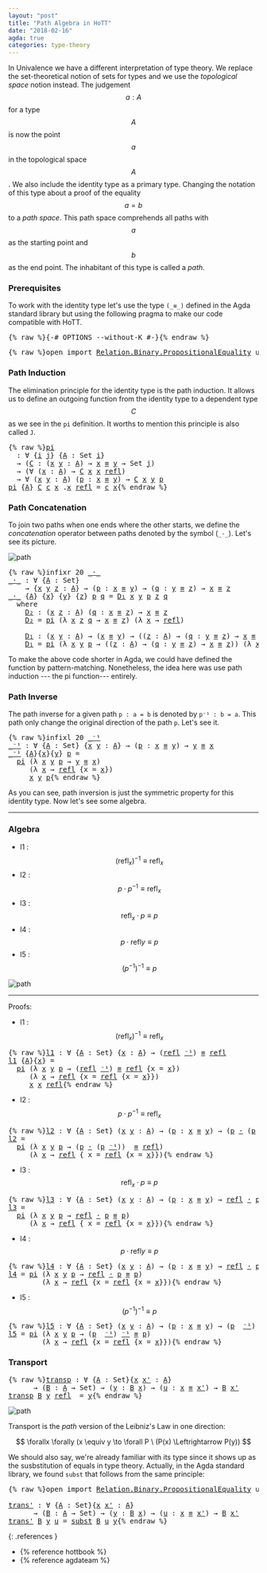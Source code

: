 ```yaml
---
layout: "post"
title: "Path Algebra in HoTT"
date: "2018-02-16"
agda: true
categories: type-theory
---
```


In Univalence we have a different interpretation of type theory. We replace the
set-theoretical notion of sets for types and we use the *topological space*
notion instead. The judgement $$a : A$$ for a type $$A$$ is now the point $$a$$ in the
topological space $$A$$. We also include the identity type as a primary type.
Changing the notation of this type about a proof of the equality $$a = b$$ to a
*path space*. This path space comprehends all paths with $$a$$ as the starting
point and $$b$$ as the end point. The inhabitant of this type is called a *path*.

### Prerequisites

To work with the identity type let's use the type `(_≡_)` defined in
the Agda standard library but using the following pragma to make our code
compatible with HoTT.

<pre class="Agda">{% raw %}<a id="870" class="Symbol">{-#</a> <a id="874" class="Keyword">OPTIONS</a> <a id="882" class="Option">--without-K</a> <a id="894" class="Symbol">#-}</a>{% endraw %}</pre>

<pre class="Agda">{% raw %}<a id="923" class="Keyword">open</a> <a id="928" class="Keyword">import</a> <a id="935" href="https://agda.github.io/agda-stdlib/Relation.Binary.PropositionalEquality.html" class="Module">Relation.Binary.PropositionalEquality</a> <a id="973" class="Keyword">using</a> <a id="979" class="Symbol">(</a><a id="980" href="https://agda.github.io/agda-stdlib/Agda.Builtin.Equality.html#83" class="Datatype Operator">_≡_</a><a id="983" class="Symbol">;</a> <a id="985" href="https://agda.github.io/agda-stdlib/Agda.Builtin.Equality.html#140" class="InductiveConstructor">refl</a><a id="989" class="Symbol">)</a>{% endraw %}</pre>

### Path Induction

The elimination principle for the identity type is the path induction.
It allows us to define an outgoing function from the identity type to
a dependent type $$C$$ as we see in the `pi` definition. It worths to
mention this principle is also called `J`.

<pre class="Agda">{% raw %}<a id="pi"></a><a id="1291" href="{% endraw %}{% link _posts/2018-02-16-path-algebra-hott.md %}{% raw %}#1291" class="Function">pi</a>
  <a id="1296" class="Symbol">:</a> <a id="1298" class="Symbol">∀</a> <a id="1300" class="Symbol">{</a><a id="1301" href="{% endraw %}{% link _posts/2018-02-16-path-algebra-hott.md %}{% raw %}#1301" class="Bound">i</a> <a id="1303" href="{% endraw %}{% link _posts/2018-02-16-path-algebra-hott.md %}{% raw %}#1303" class="Bound">j</a><a id="1304" class="Symbol">}</a> <a id="1306" class="Symbol">{</a><a id="1307" href="{% endraw %}{% link _posts/2018-02-16-path-algebra-hott.md %}{% raw %}#1307" class="Bound">A</a> <a id="1309" class="Symbol">:</a> <a id="1311" class="PrimitiveType">Set</a> <a id="1315" href="{% endraw %}{% link _posts/2018-02-16-path-algebra-hott.md %}{% raw %}#1301" class="Bound">i</a><a id="1316" class="Symbol">}</a>
  <a id="1320" class="Symbol">→</a> <a id="1322" class="Symbol">(</a><a id="1323" href="{% endraw %}{% link _posts/2018-02-16-path-algebra-hott.md %}{% raw %}#1323" class="Bound">C</a> <a id="1325" class="Symbol">:</a> <a id="1327" class="Symbol">(</a><a id="1328" href="{% endraw %}{% link _posts/2018-02-16-path-algebra-hott.md %}{% raw %}#1328" class="Bound">x</a> <a id="1330" href="{% endraw %}{% link _posts/2018-02-16-path-algebra-hott.md %}{% raw %}#1330" class="Bound">y</a> <a id="1332" class="Symbol">:</a> <a id="1334" href="{% endraw %}{% link _posts/2018-02-16-path-algebra-hott.md %}{% raw %}#1307" class="Bound">A</a><a id="1335" class="Symbol">)</a> <a id="1337" class="Symbol">→</a> <a id="1339" href="{% endraw %}{% link _posts/2018-02-16-path-algebra-hott.md %}{% raw %}#1328" class="Bound">x</a> <a id="1341" href="https://agda.github.io/agda-stdlib/Agda.Builtin.Equality.html#83" class="Datatype Operator">≡</a> <a id="1343" href="{% endraw %}{% link _posts/2018-02-16-path-algebra-hott.md %}{% raw %}#1330" class="Bound">y</a> <a id="1345" class="Symbol">→</a> <a id="1347" class="PrimitiveType">Set</a> <a id="1351" href="{% endraw %}{% link _posts/2018-02-16-path-algebra-hott.md %}{% raw %}#1303" class="Bound">j</a><a id="1352" class="Symbol">)</a>
  <a id="1356" class="Symbol">→</a> <a id="1358" class="Symbol">(∀</a> <a id="1361" class="Symbol">(</a><a id="1362" href="{% endraw %}{% link _posts/2018-02-16-path-algebra-hott.md %}{% raw %}#1362" class="Bound">x</a> <a id="1364" class="Symbol">:</a> <a id="1366" href="{% endraw %}{% link _posts/2018-02-16-path-algebra-hott.md %}{% raw %}#1307" class="Bound">A</a><a id="1367" class="Symbol">)</a> <a id="1369" class="Symbol">→</a> <a id="1371" href="{% endraw %}{% link _posts/2018-02-16-path-algebra-hott.md %}{% raw %}#1323" class="Bound">C</a> <a id="1373" href="{% endraw %}{% link _posts/2018-02-16-path-algebra-hott.md %}{% raw %}#1362" class="Bound">x</a> <a id="1375" href="{% endraw %}{% link _posts/2018-02-16-path-algebra-hott.md %}{% raw %}#1362" class="Bound">x</a> <a id="1377" href="https://agda.github.io/agda-stdlib/Agda.Builtin.Equality.html#140" class="InductiveConstructor">refl</a><a id="1381" class="Symbol">)</a>
  <a id="1385" class="Symbol">→</a> <a id="1387" class="Symbol">∀</a> <a id="1389" class="Symbol">(</a><a id="1390" href="{% endraw %}{% link _posts/2018-02-16-path-algebra-hott.md %}{% raw %}#1390" class="Bound">x</a> <a id="1392" href="{% endraw %}{% link _posts/2018-02-16-path-algebra-hott.md %}{% raw %}#1392" class="Bound">y</a> <a id="1394" class="Symbol">:</a> <a id="1396" href="{% endraw %}{% link _posts/2018-02-16-path-algebra-hott.md %}{% raw %}#1307" class="Bound">A</a><a id="1397" class="Symbol">)</a> <a id="1399" class="Symbol">(</a><a id="1400" href="{% endraw %}{% link _posts/2018-02-16-path-algebra-hott.md %}{% raw %}#1400" class="Bound">p</a> <a id="1402" class="Symbol">:</a> <a id="1404" href="{% endraw %}{% link _posts/2018-02-16-path-algebra-hott.md %}{% raw %}#1390" class="Bound">x</a> <a id="1406" href="https://agda.github.io/agda-stdlib/Agda.Builtin.Equality.html#83" class="Datatype Operator">≡</a> <a id="1408" href="{% endraw %}{% link _posts/2018-02-16-path-algebra-hott.md %}{% raw %}#1392" class="Bound">y</a><a id="1409" class="Symbol">)</a> <a id="1411" class="Symbol">→</a> <a id="1413" href="{% endraw %}{% link _posts/2018-02-16-path-algebra-hott.md %}{% raw %}#1323" class="Bound">C</a> <a id="1415" href="{% endraw %}{% link _posts/2018-02-16-path-algebra-hott.md %}{% raw %}#1390" class="Bound">x</a> <a id="1417" href="{% endraw %}{% link _posts/2018-02-16-path-algebra-hott.md %}{% raw %}#1392" class="Bound">y</a> <a id="1419" href="{% endraw %}{% link _posts/2018-02-16-path-algebra-hott.md %}{% raw %}#1400" class="Bound">p</a>
<a id="1421" href="{% endraw %}{% link _posts/2018-02-16-path-algebra-hott.md %}{% raw %}#1291" class="Function">pi</a> <a id="1424" class="Symbol">{</a><a id="1425" href="{% endraw %}{% link _posts/2018-02-16-path-algebra-hott.md %}{% raw %}#1425" class="Bound">A</a><a id="1426" class="Symbol">}</a> <a id="1428" href="{% endraw %}{% link _posts/2018-02-16-path-algebra-hott.md %}{% raw %}#1428" class="Bound">C</a> <a id="1430" href="{% endraw %}{% link _posts/2018-02-16-path-algebra-hott.md %}{% raw %}#1430" class="Bound">c</a> <a id="1432" href="{% endraw %}{% link _posts/2018-02-16-path-algebra-hott.md %}{% raw %}#1432" class="Bound">x</a> <a id="1434" class="DottedPattern Symbol">.</a><a id="1435" href="{% endraw %}{% link _posts/2018-02-16-path-algebra-hott.md %}{% raw %}#1432" class="DottedPattern Bound">x</a> <a id="1437" href="https://agda.github.io/agda-stdlib/Agda.Builtin.Equality.html#140" class="InductiveConstructor">refl</a> <a id="1442" class="Symbol">=</a> <a id="1444" href="{% endraw %}{% link _posts/2018-02-16-path-algebra-hott.md %}{% raw %}#1430" class="Bound">c</a> <a id="1446" href="{% endraw %}{% link _posts/2018-02-16-path-algebra-hott.md %}{% raw %}#1432" class="Bound">x</a>{% endraw %}</pre>

### Path Concatenation

To join two paths when one ends where the other starts, we
define the _concatenation_ operator between paths denoted by the symbol (`_·_`).
Let's see its picture.

![path](/assets/ipe-images/path-concatenation.png)

<pre class="Agda">{% raw %}<a id="1713" class="Keyword">infixr</a> <a id="1720" class="Number">20</a> <a id="1723" href="{% endraw %}{% link _posts/2018-02-16-path-algebra-hott.md %}{% raw %}#1727" class="Function Operator">_·_</a>
<a id="_·_"></a><a id="1727" href="{% endraw %}{% link _posts/2018-02-16-path-algebra-hott.md %}{% raw %}#1727" class="Function Operator">_·_</a> <a id="1731" class="Symbol">:</a> <a id="1733" class="Symbol">∀</a> <a id="1735" class="Symbol">{</a><a id="1736" href="{% endraw %}{% link _posts/2018-02-16-path-algebra-hott.md %}{% raw %}#1736" class="Bound">A</a> <a id="1738" class="Symbol">:</a> <a id="1740" class="PrimitiveType">Set</a><a id="1743" class="Symbol">}</a>
    <a id="1749" class="Symbol">→</a> <a id="1751" class="Symbol">{</a><a id="1752" href="{% endraw %}{% link _posts/2018-02-16-path-algebra-hott.md %}{% raw %}#1752" class="Bound">x</a> <a id="1754" href="{% endraw %}{% link _posts/2018-02-16-path-algebra-hott.md %}{% raw %}#1754" class="Bound">y</a> <a id="1756" href="{% endraw %}{% link _posts/2018-02-16-path-algebra-hott.md %}{% raw %}#1756" class="Bound">z</a> <a id="1758" class="Symbol">:</a> <a id="1760" href="{% endraw %}{% link _posts/2018-02-16-path-algebra-hott.md %}{% raw %}#1736" class="Bound">A</a><a id="1761" class="Symbol">}</a> <a id="1763" class="Symbol">→</a> <a id="1765" class="Symbol">(</a><a id="1766" href="{% endraw %}{% link _posts/2018-02-16-path-algebra-hott.md %}{% raw %}#1766" class="Bound">p</a> <a id="1768" class="Symbol">:</a> <a id="1770" href="{% endraw %}{% link _posts/2018-02-16-path-algebra-hott.md %}{% raw %}#1752" class="Bound">x</a> <a id="1772" href="https://agda.github.io/agda-stdlib/Agda.Builtin.Equality.html#83" class="Datatype Operator">≡</a> <a id="1774" href="{% endraw %}{% link _posts/2018-02-16-path-algebra-hott.md %}{% raw %}#1754" class="Bound">y</a><a id="1775" class="Symbol">)</a> <a id="1777" class="Symbol">→</a> <a id="1779" class="Symbol">(</a><a id="1780" href="{% endraw %}{% link _posts/2018-02-16-path-algebra-hott.md %}{% raw %}#1780" class="Bound">q</a> <a id="1782" class="Symbol">:</a> <a id="1784" href="{% endraw %}{% link _posts/2018-02-16-path-algebra-hott.md %}{% raw %}#1754" class="Bound">y</a> <a id="1786" href="https://agda.github.io/agda-stdlib/Agda.Builtin.Equality.html#83" class="Datatype Operator">≡</a> <a id="1788" href="{% endraw %}{% link _posts/2018-02-16-path-algebra-hott.md %}{% raw %}#1756" class="Bound">z</a><a id="1789" class="Symbol">)</a> <a id="1791" class="Symbol">→</a> <a id="1793" href="{% endraw %}{% link _posts/2018-02-16-path-algebra-hott.md %}{% raw %}#1752" class="Bound">x</a> <a id="1795" href="https://agda.github.io/agda-stdlib/Agda.Builtin.Equality.html#83" class="Datatype Operator">≡</a> <a id="1797" href="{% endraw %}{% link _posts/2018-02-16-path-algebra-hott.md %}{% raw %}#1756" class="Bound">z</a>
<a id="1799" href="{% endraw %}{% link _posts/2018-02-16-path-algebra-hott.md %}{% raw %}#1727" class="Function Operator">_·_</a> <a id="1803" class="Symbol">{</a><a id="1804" href="{% endraw %}{% link _posts/2018-02-16-path-algebra-hott.md %}{% raw %}#1804" class="Bound">A</a><a id="1805" class="Symbol">}</a> <a id="1807" class="Symbol">{</a><a id="1808" href="{% endraw %}{% link _posts/2018-02-16-path-algebra-hott.md %}{% raw %}#1808" class="Bound">x</a><a id="1809" class="Symbol">}</a> <a id="1811" class="Symbol">{</a><a id="1812" href="{% endraw %}{% link _posts/2018-02-16-path-algebra-hott.md %}{% raw %}#1812" class="Bound">y</a><a id="1813" class="Symbol">}</a> <a id="1815" class="Symbol">{</a><a id="1816" href="{% endraw %}{% link _posts/2018-02-16-path-algebra-hott.md %}{% raw %}#1816" class="Bound">z</a><a id="1817" class="Symbol">}</a> <a id="1819" href="{% endraw %}{% link _posts/2018-02-16-path-algebra-hott.md %}{% raw %}#1819" class="Bound">p</a> <a id="1821" href="{% endraw %}{% link _posts/2018-02-16-path-algebra-hott.md %}{% raw %}#1821" class="Bound">q</a> <a id="1823" class="Symbol">=</a> <a id="1825" href="{% endraw %}{% link _posts/2018-02-16-path-algebra-hott.md %}{% raw %}#1933" class="Function">D₁</a> <a id="1828" href="{% endraw %}{% link _posts/2018-02-16-path-algebra-hott.md %}{% raw %}#1808" class="Bound">x</a> <a id="1830" href="{% endraw %}{% link _posts/2018-02-16-path-algebra-hott.md %}{% raw %}#1812" class="Bound">y</a> <a id="1832" href="{% endraw %}{% link _posts/2018-02-16-path-algebra-hott.md %}{% raw %}#1819" class="Bound">p</a> <a id="1834" href="{% endraw %}{% link _posts/2018-02-16-path-algebra-hott.md %}{% raw %}#1816" class="Bound">z</a> <a id="1836" href="{% endraw %}{% link _posts/2018-02-16-path-algebra-hott.md %}{% raw %}#1821" class="Bound">q</a>
  <a id="1840" class="Keyword">where</a>
    <a id="1850" href="{% endraw %}{% link _posts/2018-02-16-path-algebra-hott.md %}{% raw %}#1850" class="Function">D₂</a> <a id="1853" class="Symbol">:</a> <a id="1855" class="Symbol">(</a><a id="1856" href="{% endraw %}{% link _posts/2018-02-16-path-algebra-hott.md %}{% raw %}#1856" class="Bound">x</a> <a id="1858" href="{% endraw %}{% link _posts/2018-02-16-path-algebra-hott.md %}{% raw %}#1858" class="Bound">z</a> <a id="1860" class="Symbol">:</a> <a id="1862" href="{% endraw %}{% link _posts/2018-02-16-path-algebra-hott.md %}{% raw %}#1804" class="Bound">A</a><a id="1863" class="Symbol">)</a> <a id="1865" class="Symbol">(</a><a id="1866" href="{% endraw %}{% link _posts/2018-02-16-path-algebra-hott.md %}{% raw %}#1866" class="Bound">q</a> <a id="1868" class="Symbol">:</a> <a id="1870" href="{% endraw %}{% link _posts/2018-02-16-path-algebra-hott.md %}{% raw %}#1856" class="Bound">x</a> <a id="1872" href="https://agda.github.io/agda-stdlib/Agda.Builtin.Equality.html#83" class="Datatype Operator">≡</a> <a id="1874" href="{% endraw %}{% link _posts/2018-02-16-path-algebra-hott.md %}{% raw %}#1858" class="Bound">z</a><a id="1875" class="Symbol">)</a> <a id="1877" class="Symbol">→</a> <a id="1879" href="{% endraw %}{% link _posts/2018-02-16-path-algebra-hott.md %}{% raw %}#1856" class="Bound">x</a> <a id="1881" href="https://agda.github.io/agda-stdlib/Agda.Builtin.Equality.html#83" class="Datatype Operator">≡</a> <a id="1883" href="{% endraw %}{% link _posts/2018-02-16-path-algebra-hott.md %}{% raw %}#1858" class="Bound">z</a>
    <a id="1889" href="{% endraw %}{% link _posts/2018-02-16-path-algebra-hott.md %}{% raw %}#1850" class="Function">D₂</a> <a id="1892" class="Symbol">=</a> <a id="1894" href="{% endraw %}{% link _posts/2018-02-16-path-algebra-hott.md %}{% raw %}#1291" class="Function">pi</a> <a id="1897" class="Symbol">(λ</a> <a id="1900" href="{% endraw %}{% link _posts/2018-02-16-path-algebra-hott.md %}{% raw %}#1900" class="Bound">x</a> <a id="1902" href="{% endraw %}{% link _posts/2018-02-16-path-algebra-hott.md %}{% raw %}#1902" class="Bound">z</a> <a id="1904" href="{% endraw %}{% link _posts/2018-02-16-path-algebra-hott.md %}{% raw %}#1904" class="Bound">q</a> <a id="1906" class="Symbol">→</a> <a id="1908" href="{% endraw %}{% link _posts/2018-02-16-path-algebra-hott.md %}{% raw %}#1900" class="Bound">x</a> <a id="1910" href="https://agda.github.io/agda-stdlib/Agda.Builtin.Equality.html#83" class="Datatype Operator">≡</a> <a id="1912" href="{% endraw %}{% link _posts/2018-02-16-path-algebra-hott.md %}{% raw %}#1902" class="Bound">z</a><a id="1913" class="Symbol">)</a> <a id="1915" class="Symbol">(λ</a> <a id="1918" href="{% endraw %}{% link _posts/2018-02-16-path-algebra-hott.md %}{% raw %}#1918" class="Bound">x</a> <a id="1920" class="Symbol">→</a> <a id="1922" href="https://agda.github.io/agda-stdlib/Agda.Builtin.Equality.html#140" class="InductiveConstructor">refl</a><a id="1926" class="Symbol">)</a>

    <a id="1933" href="{% endraw %}{% link _posts/2018-02-16-path-algebra-hott.md %}{% raw %}#1933" class="Function">D₁</a> <a id="1936" class="Symbol">:</a> <a id="1938" class="Symbol">(</a><a id="1939" href="{% endraw %}{% link _posts/2018-02-16-path-algebra-hott.md %}{% raw %}#1939" class="Bound">x</a> <a id="1941" href="{% endraw %}{% link _posts/2018-02-16-path-algebra-hott.md %}{% raw %}#1941" class="Bound">y</a> <a id="1943" class="Symbol">:</a> <a id="1945" href="{% endraw %}{% link _posts/2018-02-16-path-algebra-hott.md %}{% raw %}#1804" class="Bound">A</a><a id="1946" class="Symbol">)</a> <a id="1948" class="Symbol">→</a> <a id="1950" class="Symbol">(</a><a id="1951" href="{% endraw %}{% link _posts/2018-02-16-path-algebra-hott.md %}{% raw %}#1939" class="Bound">x</a> <a id="1953" href="https://agda.github.io/agda-stdlib/Agda.Builtin.Equality.html#83" class="Datatype Operator">≡</a> <a id="1955" href="{% endraw %}{% link _posts/2018-02-16-path-algebra-hott.md %}{% raw %}#1941" class="Bound">y</a><a id="1956" class="Symbol">)</a> <a id="1958" class="Symbol">→</a> <a id="1960" class="Symbol">((</a><a id="1962" href="{% endraw %}{% link _posts/2018-02-16-path-algebra-hott.md %}{% raw %}#1962" class="Bound">z</a> <a id="1964" class="Symbol">:</a> <a id="1966" href="{% endraw %}{% link _posts/2018-02-16-path-algebra-hott.md %}{% raw %}#1804" class="Bound">A</a><a id="1967" class="Symbol">)</a> <a id="1969" class="Symbol">→</a> <a id="1971" class="Symbol">(</a><a id="1972" href="{% endraw %}{% link _posts/2018-02-16-path-algebra-hott.md %}{% raw %}#1972" class="Bound">q</a> <a id="1974" class="Symbol">:</a> <a id="1976" href="{% endraw %}{% link _posts/2018-02-16-path-algebra-hott.md %}{% raw %}#1941" class="Bound">y</a> <a id="1978" href="https://agda.github.io/agda-stdlib/Agda.Builtin.Equality.html#83" class="Datatype Operator">≡</a> <a id="1980" href="{% endraw %}{% link _posts/2018-02-16-path-algebra-hott.md %}{% raw %}#1962" class="Bound">z</a><a id="1981" class="Symbol">)</a> <a id="1983" class="Symbol">→</a> <a id="1985" href="{% endraw %}{% link _posts/2018-02-16-path-algebra-hott.md %}{% raw %}#1939" class="Bound">x</a> <a id="1987" href="https://agda.github.io/agda-stdlib/Agda.Builtin.Equality.html#83" class="Datatype Operator">≡</a> <a id="1989" href="{% endraw %}{% link _posts/2018-02-16-path-algebra-hott.md %}{% raw %}#1962" class="Bound">z</a><a id="1990" class="Symbol">)</a>
    <a id="1996" href="{% endraw %}{% link _posts/2018-02-16-path-algebra-hott.md %}{% raw %}#1933" class="Function">D₁</a> <a id="1999" class="Symbol">=</a> <a id="2001" href="{% endraw %}{% link _posts/2018-02-16-path-algebra-hott.md %}{% raw %}#1291" class="Function">pi</a> <a id="2004" class="Symbol">(λ</a> <a id="2007" href="{% endraw %}{% link _posts/2018-02-16-path-algebra-hott.md %}{% raw %}#2007" class="Bound">x</a> <a id="2009" href="{% endraw %}{% link _posts/2018-02-16-path-algebra-hott.md %}{% raw %}#2009" class="Bound">y</a> <a id="2011" href="{% endraw %}{% link _posts/2018-02-16-path-algebra-hott.md %}{% raw %}#2011" class="Bound">p</a> <a id="2013" class="Symbol">→</a> <a id="2015" class="Symbol">((</a><a id="2017" href="{% endraw %}{% link _posts/2018-02-16-path-algebra-hott.md %}{% raw %}#2017" class="Bound">z</a> <a id="2019" class="Symbol">:</a> <a id="2021" href="{% endraw %}{% link _posts/2018-02-16-path-algebra-hott.md %}{% raw %}#1804" class="Bound">A</a><a id="2022" class="Symbol">)</a> <a id="2024" class="Symbol">→</a> <a id="2026" class="Symbol">(</a><a id="2027" href="{% endraw %}{% link _posts/2018-02-16-path-algebra-hott.md %}{% raw %}#2027" class="Bound">q</a> <a id="2029" class="Symbol">:</a> <a id="2031" href="{% endraw %}{% link _posts/2018-02-16-path-algebra-hott.md %}{% raw %}#2009" class="Bound">y</a> <a id="2033" href="https://agda.github.io/agda-stdlib/Agda.Builtin.Equality.html#83" class="Datatype Operator">≡</a> <a id="2035" href="{% endraw %}{% link _posts/2018-02-16-path-algebra-hott.md %}{% raw %}#2017" class="Bound">z</a><a id="2036" class="Symbol">)</a> <a id="2038" class="Symbol">→</a> <a id="2040" href="{% endraw %}{% link _posts/2018-02-16-path-algebra-hott.md %}{% raw %}#2007" class="Bound">x</a> <a id="2042" href="https://agda.github.io/agda-stdlib/Agda.Builtin.Equality.html#83" class="Datatype Operator">≡</a> <a id="2044" href="{% endraw %}{% link _posts/2018-02-16-path-algebra-hott.md %}{% raw %}#2017" class="Bound">z</a><a id="2045" class="Symbol">))</a> <a id="2048" class="Symbol">(λ</a> <a id="2051" href="{% endraw %}{% link _posts/2018-02-16-path-algebra-hott.md %}{% raw %}#2051" class="Bound">x</a> <a id="2053" class="Symbol">→</a> <a id="2055" href="{% endraw %}{% link _posts/2018-02-16-path-algebra-hott.md %}{% raw %}#1850" class="Function">D₂</a> <a id="2058" href="{% endraw %}{% link _posts/2018-02-16-path-algebra-hott.md %}{% raw %}#2051" class="Bound">x</a><a id="2059" class="Symbol">)</a>{% endraw %}</pre>

To make the above code shorter in Agda, we could have defined the function by
pattern-matching. Nonetheless, the idea here was use path induction --- the pi
function--- entirely.

### Path Inverse

The path inverse for a given path `p : a = b` is denoted by `p⁻¹ : b = a`.
This path only change the original direction of the path `p`. Let's see it.

<pre class="Agda">{% raw %}<a id="2436" class="Keyword">infixl</a> <a id="2443" class="Number">20</a> <a id="2446" href="{% endraw %}{% link _posts/2018-02-16-path-algebra-hott.md %}{% raw %}#2450" class="Function Operator">_⁻¹</a>
<a id="_⁻¹"></a><a id="2450" href="{% endraw %}{% link _posts/2018-02-16-path-algebra-hott.md %}{% raw %}#2450" class="Function Operator">_⁻¹</a> <a id="2454" class="Symbol">:</a> <a id="2456" class="Symbol">∀</a> <a id="2458" class="Symbol">{</a><a id="2459" href="{% endraw %}{% link _posts/2018-02-16-path-algebra-hott.md %}{% raw %}#2459" class="Bound">A</a> <a id="2461" class="Symbol">:</a> <a id="2463" class="PrimitiveType">Set</a><a id="2466" class="Symbol">}</a> <a id="2468" class="Symbol">{</a><a id="2469" href="{% endraw %}{% link _posts/2018-02-16-path-algebra-hott.md %}{% raw %}#2469" class="Bound">x</a> <a id="2471" href="{% endraw %}{% link _posts/2018-02-16-path-algebra-hott.md %}{% raw %}#2471" class="Bound">y</a> <a id="2473" class="Symbol">:</a> <a id="2475" href="{% endraw %}{% link _posts/2018-02-16-path-algebra-hott.md %}{% raw %}#2459" class="Bound">A</a><a id="2476" class="Symbol">}</a> <a id="2478" class="Symbol">→</a> <a id="2480" class="Symbol">(</a><a id="2481" href="{% endraw %}{% link _posts/2018-02-16-path-algebra-hott.md %}{% raw %}#2481" class="Bound">p</a> <a id="2483" class="Symbol">:</a> <a id="2485" href="{% endraw %}{% link _posts/2018-02-16-path-algebra-hott.md %}{% raw %}#2469" class="Bound">x</a> <a id="2487" href="https://agda.github.io/agda-stdlib/Agda.Builtin.Equality.html#83" class="Datatype Operator">≡</a> <a id="2489" href="{% endraw %}{% link _posts/2018-02-16-path-algebra-hott.md %}{% raw %}#2471" class="Bound">y</a><a id="2490" class="Symbol">)</a> <a id="2492" class="Symbol">→</a> <a id="2494" href="{% endraw %}{% link _posts/2018-02-16-path-algebra-hott.md %}{% raw %}#2471" class="Bound">y</a> <a id="2496" href="https://agda.github.io/agda-stdlib/Agda.Builtin.Equality.html#83" class="Datatype Operator">≡</a> <a id="2498" href="{% endraw %}{% link _posts/2018-02-16-path-algebra-hott.md %}{% raw %}#2469" class="Bound">x</a>
<a id="2500" href="{% endraw %}{% link _posts/2018-02-16-path-algebra-hott.md %}{% raw %}#2450" class="Function Operator">_⁻¹</a> <a id="2504" class="Symbol">{</a><a id="2505" href="{% endraw %}{% link _posts/2018-02-16-path-algebra-hott.md %}{% raw %}#2505" class="Bound">A</a><a id="2506" class="Symbol">}{</a><a id="2508" href="{% endraw %}{% link _posts/2018-02-16-path-algebra-hott.md %}{% raw %}#2508" class="Bound">x</a><a id="2509" class="Symbol">}{</a><a id="2511" href="{% endraw %}{% link _posts/2018-02-16-path-algebra-hott.md %}{% raw %}#2511" class="Bound">y</a><a id="2512" class="Symbol">}</a> <a id="2514" href="{% endraw %}{% link _posts/2018-02-16-path-algebra-hott.md %}{% raw %}#2514" class="Bound">p</a> <a id="2516" class="Symbol">=</a>
  <a id="2520" href="{% endraw %}{% link _posts/2018-02-16-path-algebra-hott.md %}{% raw %}#1291" class="Function">pi</a> <a id="2523" class="Symbol">(λ</a> <a id="2526" href="{% endraw %}{% link _posts/2018-02-16-path-algebra-hott.md %}{% raw %}#2526" class="Bound">x</a> <a id="2528" href="{% endraw %}{% link _posts/2018-02-16-path-algebra-hott.md %}{% raw %}#2528" class="Bound">y</a> <a id="2530" href="{% endraw %}{% link _posts/2018-02-16-path-algebra-hott.md %}{% raw %}#2530" class="Bound">p</a> <a id="2532" class="Symbol">→</a> <a id="2534" href="{% endraw %}{% link _posts/2018-02-16-path-algebra-hott.md %}{% raw %}#2528" class="Bound">y</a> <a id="2536" href="https://agda.github.io/agda-stdlib/Agda.Builtin.Equality.html#83" class="Datatype Operator">≡</a> <a id="2538" href="{% endraw %}{% link _posts/2018-02-16-path-algebra-hott.md %}{% raw %}#2526" class="Bound">x</a><a id="2539" class="Symbol">)</a>
     <a id="2546" class="Symbol">(λ</a> <a id="2549" href="{% endraw %}{% link _posts/2018-02-16-path-algebra-hott.md %}{% raw %}#2549" class="Bound">x</a> <a id="2551" class="Symbol">→</a> <a id="2553" href="https://agda.github.io/agda-stdlib/Agda.Builtin.Equality.html#140" class="InductiveConstructor">refl</a> <a id="2558" class="Symbol">{</a><a id="2559" class="Argument">x</a> <a id="2561" class="Symbol">=</a> <a id="2563" href="{% endraw %}{% link _posts/2018-02-16-path-algebra-hott.md %}{% raw %}#2549" class="Bound">x</a><a id="2564" class="Symbol">})</a>
     <a id="2572" href="{% endraw %}{% link _posts/2018-02-16-path-algebra-hott.md %}{% raw %}#2508" class="Bound">x</a> <a id="2574" href="{% endraw %}{% link _posts/2018-02-16-path-algebra-hott.md %}{% raw %}#2511" class="Bound">y</a> <a id="2576" href="{% endraw %}{% link _posts/2018-02-16-path-algebra-hott.md %}{% raw %}#2514" class="Bound">p</a>{% endraw %}</pre>

As you can see, path inversion is just the symmetric property for this
identity type. Now let's see some algebra.

-----------------------------------------------------------------------------

### Algebra

+ l1 : $$(\mathsf{refl}_{x})^{-1} \equiv \mathsf{refl}_{x}$$
+ l2 : $$p \cdot p^{-1} \equiv \mathsf{refl}_{x}$$
+ l3 : $$\mathsf{refl}_{x} \cdot p \equiv p$$
+ l4 : $$p \cdot \mathsf{refl} y \equiv p$$
+ l5 : $$ (p ^{-1})^{-1} \equiv p$$

![path](/assets/ipe-images/path-algebra.png)

-----------------------------------------------------------------------------

Proofs:

+ l1 : $$(\mathsf{refl}_{x})^{-1} \equiv \mathsf{refl}_{x}$$
<pre class="Agda">{% raw %}<a id="l1"></a><a id="3244" href="{% endraw %}{% link _posts/2018-02-16-path-algebra-hott.md %}{% raw %}#3244" class="Function">l1</a> <a id="3247" class="Symbol">:</a> <a id="3249" class="Symbol">∀</a> <a id="3251" class="Symbol">{</a><a id="3252" href="{% endraw %}{% link _posts/2018-02-16-path-algebra-hott.md %}{% raw %}#3252" class="Bound">A</a> <a id="3254" class="Symbol">:</a> <a id="3256" class="PrimitiveType">Set</a><a id="3259" class="Symbol">}</a> <a id="3261" class="Symbol">{</a><a id="3262" href="{% endraw %}{% link _posts/2018-02-16-path-algebra-hott.md %}{% raw %}#3262" class="Bound">x</a> <a id="3264" class="Symbol">:</a> <a id="3266" href="{% endraw %}{% link _posts/2018-02-16-path-algebra-hott.md %}{% raw %}#3252" class="Bound">A</a><a id="3267" class="Symbol">}</a> <a id="3269" class="Symbol">→</a> <a id="3271" class="Symbol">(</a><a id="3272" href="https://agda.github.io/agda-stdlib/Agda.Builtin.Equality.html#140" class="InductiveConstructor">refl</a> <a id="3277" href="{% endraw %}{% link _posts/2018-02-16-path-algebra-hott.md %}{% raw %}#2450" class="Function Operator">⁻¹</a><a id="3279" class="Symbol">)</a> <a id="3281" href="https://agda.github.io/agda-stdlib/Agda.Builtin.Equality.html#83" class="Datatype Operator">≡</a> <a id="3283" href="https://agda.github.io/agda-stdlib/Agda.Builtin.Equality.html#140" class="InductiveConstructor">refl</a>
<a id="3288" href="{% endraw %}{% link _posts/2018-02-16-path-algebra-hott.md %}{% raw %}#3244" class="Function">l1</a> <a id="3291" class="Symbol">{</a><a id="3292" href="{% endraw %}{% link _posts/2018-02-16-path-algebra-hott.md %}{% raw %}#3292" class="Bound">A</a><a id="3293" class="Symbol">}{</a><a id="3295" href="{% endraw %}{% link _posts/2018-02-16-path-algebra-hott.md %}{% raw %}#3295" class="Bound">x</a><a id="3296" class="Symbol">}</a> <a id="3298" class="Symbol">=</a>
  <a id="3302" href="{% endraw %}{% link _posts/2018-02-16-path-algebra-hott.md %}{% raw %}#1291" class="Function">pi</a> <a id="3305" class="Symbol">(λ</a> <a id="3308" href="{% endraw %}{% link _posts/2018-02-16-path-algebra-hott.md %}{% raw %}#3308" class="Bound">x</a> <a id="3310" href="{% endraw %}{% link _posts/2018-02-16-path-algebra-hott.md %}{% raw %}#3310" class="Bound">y</a> <a id="3312" href="{% endraw %}{% link _posts/2018-02-16-path-algebra-hott.md %}{% raw %}#3312" class="Bound">p</a> <a id="3314" class="Symbol">→</a> <a id="3316" class="Symbol">(</a><a id="3317" href="https://agda.github.io/agda-stdlib/Agda.Builtin.Equality.html#140" class="InductiveConstructor">refl</a> <a id="3322" href="{% endraw %}{% link _posts/2018-02-16-path-algebra-hott.md %}{% raw %}#2450" class="Function Operator">⁻¹</a><a id="3324" class="Symbol">)</a> <a id="3326" href="https://agda.github.io/agda-stdlib/Agda.Builtin.Equality.html#83" class="Datatype Operator">≡</a> <a id="3328" href="https://agda.github.io/agda-stdlib/Agda.Builtin.Equality.html#140" class="InductiveConstructor">refl</a> <a id="3333" class="Symbol">{</a><a id="3334" class="Argument">x</a> <a id="3336" class="Symbol">=</a> <a id="3338" href="{% endraw %}{% link _posts/2018-02-16-path-algebra-hott.md %}{% raw %}#3308" class="Bound">x</a><a id="3339" class="Symbol">})</a>
     <a id="3347" class="Symbol">(λ</a> <a id="3350" href="{% endraw %}{% link _posts/2018-02-16-path-algebra-hott.md %}{% raw %}#3350" class="Bound">x</a> <a id="3352" class="Symbol">→</a> <a id="3354" href="https://agda.github.io/agda-stdlib/Agda.Builtin.Equality.html#140" class="InductiveConstructor">refl</a> <a id="3359" class="Symbol">{</a><a id="3360" class="Argument">x</a> <a id="3362" class="Symbol">=</a> <a id="3364" href="https://agda.github.io/agda-stdlib/Agda.Builtin.Equality.html#140" class="InductiveConstructor">refl</a> <a id="3369" class="Symbol">{</a><a id="3370" class="Argument">x</a> <a id="3372" class="Symbol">=</a> <a id="3374" href="{% endraw %}{% link _posts/2018-02-16-path-algebra-hott.md %}{% raw %}#3350" class="Bound">x</a><a id="3375" class="Symbol">}})</a>
     <a id="3384" href="{% endraw %}{% link _posts/2018-02-16-path-algebra-hott.md %}{% raw %}#3295" class="Bound">x</a> <a id="3386" href="{% endraw %}{% link _posts/2018-02-16-path-algebra-hott.md %}{% raw %}#3295" class="Bound">x</a> <a id="3388" href="https://agda.github.io/agda-stdlib/Agda.Builtin.Equality.html#140" class="InductiveConstructor">refl</a>{% endraw %}</pre>

+ l2 : $$p \cdot p^{-1} \equiv \mathsf{refl}_{x}$$

<pre class="Agda">{% raw %}<a id="l2"></a><a id="3470" href="{% endraw %}{% link _posts/2018-02-16-path-algebra-hott.md %}{% raw %}#3470" class="Function">l2</a> <a id="3473" class="Symbol">:</a> <a id="3475" class="Symbol">∀</a> <a id="3477" class="Symbol">{</a><a id="3478" href="{% endraw %}{% link _posts/2018-02-16-path-algebra-hott.md %}{% raw %}#3478" class="Bound">A</a> <a id="3480" class="Symbol">:</a> <a id="3482" class="PrimitiveType">Set</a><a id="3485" class="Symbol">}</a> <a id="3487" class="Symbol">(</a><a id="3488" href="{% endraw %}{% link _posts/2018-02-16-path-algebra-hott.md %}{% raw %}#3488" class="Bound">x</a> <a id="3490" href="{% endraw %}{% link _posts/2018-02-16-path-algebra-hott.md %}{% raw %}#3490" class="Bound">y</a> <a id="3492" class="Symbol">:</a> <a id="3494" href="{% endraw %}{% link _posts/2018-02-16-path-algebra-hott.md %}{% raw %}#3478" class="Bound">A</a><a id="3495" class="Symbol">)</a> <a id="3497" class="Symbol">→</a> <a id="3499" class="Symbol">(</a><a id="3500" href="{% endraw %}{% link _posts/2018-02-16-path-algebra-hott.md %}{% raw %}#3500" class="Bound">p</a> <a id="3502" class="Symbol">:</a> <a id="3504" href="{% endraw %}{% link _posts/2018-02-16-path-algebra-hott.md %}{% raw %}#3488" class="Bound">x</a> <a id="3506" href="https://agda.github.io/agda-stdlib/Agda.Builtin.Equality.html#83" class="Datatype Operator">≡</a> <a id="3508" href="{% endraw %}{% link _posts/2018-02-16-path-algebra-hott.md %}{% raw %}#3490" class="Bound">y</a><a id="3509" class="Symbol">)</a> <a id="3511" class="Symbol">→</a> <a id="3513" class="Symbol">(</a><a id="3514" href="{% endraw %}{% link _posts/2018-02-16-path-algebra-hott.md %}{% raw %}#3500" class="Bound">p</a> <a id="3516" href="{% endraw %}{% link _posts/2018-02-16-path-algebra-hott.md %}{% raw %}#1727" class="Function Operator">·</a> <a id="3518" class="Symbol">(</a><a id="3519" href="{% endraw %}{% link _posts/2018-02-16-path-algebra-hott.md %}{% raw %}#3500" class="Bound">p</a> <a id="3521" href="{% endraw %}{% link _posts/2018-02-16-path-algebra-hott.md %}{% raw %}#2450" class="Function Operator">⁻¹</a><a id="3523" class="Symbol">))</a>  <a id="3527" href="https://agda.github.io/agda-stdlib/Agda.Builtin.Equality.html#83" class="Datatype Operator">≡</a> <a id="3529" href="https://agda.github.io/agda-stdlib/Agda.Builtin.Equality.html#140" class="InductiveConstructor">refl</a>
<a id="3534" href="{% endraw %}{% link _posts/2018-02-16-path-algebra-hott.md %}{% raw %}#3470" class="Function">l2</a> <a id="3537" class="Symbol">=</a>
  <a id="3541" href="{% endraw %}{% link _posts/2018-02-16-path-algebra-hott.md %}{% raw %}#1291" class="Function">pi</a> <a id="3544" class="Symbol">(λ</a> <a id="3547" href="{% endraw %}{% link _posts/2018-02-16-path-algebra-hott.md %}{% raw %}#3547" class="Bound">x</a> <a id="3549" href="{% endraw %}{% link _posts/2018-02-16-path-algebra-hott.md %}{% raw %}#3549" class="Bound">y</a> <a id="3551" href="{% endraw %}{% link _posts/2018-02-16-path-algebra-hott.md %}{% raw %}#3551" class="Bound">p</a> <a id="3553" class="Symbol">→</a> <a id="3555" class="Symbol">(</a><a id="3556" href="{% endraw %}{% link _posts/2018-02-16-path-algebra-hott.md %}{% raw %}#3551" class="Bound">p</a> <a id="3558" href="{% endraw %}{% link _posts/2018-02-16-path-algebra-hott.md %}{% raw %}#1727" class="Function Operator">·</a> <a id="3560" class="Symbol">(</a><a id="3561" href="{% endraw %}{% link _posts/2018-02-16-path-algebra-hott.md %}{% raw %}#3551" class="Bound">p</a> <a id="3563" href="{% endraw %}{% link _posts/2018-02-16-path-algebra-hott.md %}{% raw %}#2450" class="Function Operator">⁻¹</a><a id="3565" class="Symbol">))</a>  <a id="3569" href="https://agda.github.io/agda-stdlib/Agda.Builtin.Equality.html#83" class="Datatype Operator">≡</a> <a id="3571" href="https://agda.github.io/agda-stdlib/Agda.Builtin.Equality.html#140" class="InductiveConstructor">refl</a><a id="3575" class="Symbol">)</a>
     <a id="3582" class="Symbol">(λ</a> <a id="3585" href="{% endraw %}{% link _posts/2018-02-16-path-algebra-hott.md %}{% raw %}#3585" class="Bound">x</a> <a id="3587" class="Symbol">→</a> <a id="3589" href="https://agda.github.io/agda-stdlib/Agda.Builtin.Equality.html#140" class="InductiveConstructor">refl</a> <a id="3594" class="Symbol">{</a> <a id="3596" class="Argument">x</a> <a id="3598" class="Symbol">=</a> <a id="3600" href="https://agda.github.io/agda-stdlib/Agda.Builtin.Equality.html#140" class="InductiveConstructor">refl</a> <a id="3605" class="Symbol">{</a><a id="3606" class="Argument">x</a> <a id="3608" class="Symbol">=</a> <a id="3610" href="{% endraw %}{% link _posts/2018-02-16-path-algebra-hott.md %}{% raw %}#3585" class="Bound">x</a><a id="3611" class="Symbol">}})</a>{% endraw %}</pre>

+ l3 : $$\mathsf{refl}_{x} \cdot p \equiv p$$

<pre class="Agda">{% raw %}<a id="l3"></a><a id="3687" href="{% endraw %}{% link _posts/2018-02-16-path-algebra-hott.md %}{% raw %}#3687" class="Function">l3</a> <a id="3690" class="Symbol">:</a> <a id="3692" class="Symbol">∀</a> <a id="3694" class="Symbol">{</a><a id="3695" href="{% endraw %}{% link _posts/2018-02-16-path-algebra-hott.md %}{% raw %}#3695" class="Bound">A</a> <a id="3697" class="Symbol">:</a> <a id="3699" class="PrimitiveType">Set</a><a id="3702" class="Symbol">}</a> <a id="3704" class="Symbol">(</a><a id="3705" href="{% endraw %}{% link _posts/2018-02-16-path-algebra-hott.md %}{% raw %}#3705" class="Bound">x</a> <a id="3707" href="{% endraw %}{% link _posts/2018-02-16-path-algebra-hott.md %}{% raw %}#3707" class="Bound">y</a> <a id="3709" class="Symbol">:</a> <a id="3711" href="{% endraw %}{% link _posts/2018-02-16-path-algebra-hott.md %}{% raw %}#3695" class="Bound">A</a><a id="3712" class="Symbol">)</a> <a id="3714" class="Symbol">→</a> <a id="3716" class="Symbol">(</a><a id="3717" href="{% endraw %}{% link _posts/2018-02-16-path-algebra-hott.md %}{% raw %}#3717" class="Bound">p</a> <a id="3719" class="Symbol">:</a> <a id="3721" href="{% endraw %}{% link _posts/2018-02-16-path-algebra-hott.md %}{% raw %}#3705" class="Bound">x</a> <a id="3723" href="https://agda.github.io/agda-stdlib/Agda.Builtin.Equality.html#83" class="Datatype Operator">≡</a> <a id="3725" href="{% endraw %}{% link _posts/2018-02-16-path-algebra-hott.md %}{% raw %}#3707" class="Bound">y</a><a id="3726" class="Symbol">)</a> <a id="3728" class="Symbol">→</a> <a id="3730" href="https://agda.github.io/agda-stdlib/Agda.Builtin.Equality.html#140" class="InductiveConstructor">refl</a> <a id="3735" href="{% endraw %}{% link _posts/2018-02-16-path-algebra-hott.md %}{% raw %}#1727" class="Function Operator">·</a> <a id="3737" href="{% endraw %}{% link _posts/2018-02-16-path-algebra-hott.md %}{% raw %}#3717" class="Bound">p</a> <a id="3739" href="https://agda.github.io/agda-stdlib/Agda.Builtin.Equality.html#83" class="Datatype Operator">≡</a> <a id="3741" href="{% endraw %}{% link _posts/2018-02-16-path-algebra-hott.md %}{% raw %}#3717" class="Bound">p</a>
<a id="3743" href="{% endraw %}{% link _posts/2018-02-16-path-algebra-hott.md %}{% raw %}#3687" class="Function">l3</a> <a id="3746" class="Symbol">=</a>
  <a id="3750" href="{% endraw %}{% link _posts/2018-02-16-path-algebra-hott.md %}{% raw %}#1291" class="Function">pi</a> <a id="3753" class="Symbol">(λ</a> <a id="3756" href="{% endraw %}{% link _posts/2018-02-16-path-algebra-hott.md %}{% raw %}#3756" class="Bound">x</a> <a id="3758" href="{% endraw %}{% link _posts/2018-02-16-path-algebra-hott.md %}{% raw %}#3758" class="Bound">y</a> <a id="3760" href="{% endraw %}{% link _posts/2018-02-16-path-algebra-hott.md %}{% raw %}#3760" class="Bound">p</a> <a id="3762" class="Symbol">→</a> <a id="3764" href="https://agda.github.io/agda-stdlib/Agda.Builtin.Equality.html#140" class="InductiveConstructor">refl</a> <a id="3769" href="{% endraw %}{% link _posts/2018-02-16-path-algebra-hott.md %}{% raw %}#1727" class="Function Operator">·</a> <a id="3771" href="{% endraw %}{% link _posts/2018-02-16-path-algebra-hott.md %}{% raw %}#3760" class="Bound">p</a> <a id="3773" href="https://agda.github.io/agda-stdlib/Agda.Builtin.Equality.html#83" class="Datatype Operator">≡</a> <a id="3775" href="{% endraw %}{% link _posts/2018-02-16-path-algebra-hott.md %}{% raw %}#3760" class="Bound">p</a><a id="3776" class="Symbol">)</a>
     <a id="3783" class="Symbol">(λ</a> <a id="3786" href="{% endraw %}{% link _posts/2018-02-16-path-algebra-hott.md %}{% raw %}#3786" class="Bound">x</a> <a id="3788" class="Symbol">→</a> <a id="3790" href="https://agda.github.io/agda-stdlib/Agda.Builtin.Equality.html#140" class="InductiveConstructor">refl</a> <a id="3795" class="Symbol">{</a> <a id="3797" class="Argument">x</a> <a id="3799" class="Symbol">=</a> <a id="3801" href="https://agda.github.io/agda-stdlib/Agda.Builtin.Equality.html#140" class="InductiveConstructor">refl</a> <a id="3806" class="Symbol">{</a><a id="3807" class="Argument">x</a> <a id="3809" class="Symbol">=</a> <a id="3811" href="{% endraw %}{% link _posts/2018-02-16-path-algebra-hott.md %}{% raw %}#3786" class="Bound">x</a><a id="3812" class="Symbol">}})</a>{% endraw %}</pre>

+ l4 : $$p \cdot \mathsf{refl} y \equiv p$$

<pre class="Agda">{% raw %}<a id="l4"></a><a id="3886" href="{% endraw %}{% link _posts/2018-02-16-path-algebra-hott.md %}{% raw %}#3886" class="Function">l4</a> <a id="3889" class="Symbol">:</a> <a id="3891" class="Symbol">∀</a> <a id="3893" class="Symbol">{</a><a id="3894" href="{% endraw %}{% link _posts/2018-02-16-path-algebra-hott.md %}{% raw %}#3894" class="Bound">A</a> <a id="3896" class="Symbol">:</a> <a id="3898" class="PrimitiveType">Set</a><a id="3901" class="Symbol">}</a> <a id="3903" class="Symbol">(</a><a id="3904" href="{% endraw %}{% link _posts/2018-02-16-path-algebra-hott.md %}{% raw %}#3904" class="Bound">x</a> <a id="3906" href="{% endraw %}{% link _posts/2018-02-16-path-algebra-hott.md %}{% raw %}#3906" class="Bound">y</a> <a id="3908" class="Symbol">:</a> <a id="3910" href="{% endraw %}{% link _posts/2018-02-16-path-algebra-hott.md %}{% raw %}#3894" class="Bound">A</a><a id="3911" class="Symbol">)</a> <a id="3913" class="Symbol">→</a> <a id="3915" class="Symbol">(</a><a id="3916" href="{% endraw %}{% link _posts/2018-02-16-path-algebra-hott.md %}{% raw %}#3916" class="Bound">p</a> <a id="3918" class="Symbol">:</a> <a id="3920" href="{% endraw %}{% link _posts/2018-02-16-path-algebra-hott.md %}{% raw %}#3904" class="Bound">x</a> <a id="3922" href="https://agda.github.io/agda-stdlib/Agda.Builtin.Equality.html#83" class="Datatype Operator">≡</a> <a id="3924" href="{% endraw %}{% link _posts/2018-02-16-path-algebra-hott.md %}{% raw %}#3906" class="Bound">y</a><a id="3925" class="Symbol">)</a> <a id="3927" class="Symbol">→</a> <a id="3929" href="https://agda.github.io/agda-stdlib/Agda.Builtin.Equality.html#140" class="InductiveConstructor">refl</a> <a id="3934" href="{% endraw %}{% link _posts/2018-02-16-path-algebra-hott.md %}{% raw %}#1727" class="Function Operator">·</a> <a id="3936" href="{% endraw %}{% link _posts/2018-02-16-path-algebra-hott.md %}{% raw %}#3916" class="Bound">p</a> <a id="3938" href="https://agda.github.io/agda-stdlib/Agda.Builtin.Equality.html#83" class="Datatype Operator">≡</a> <a id="3940" href="{% endraw %}{% link _posts/2018-02-16-path-algebra-hott.md %}{% raw %}#3916" class="Bound">p</a>
<a id="3942" href="{% endraw %}{% link _posts/2018-02-16-path-algebra-hott.md %}{% raw %}#3886" class="Function">l4</a> <a id="3945" class="Symbol">=</a> <a id="3947" href="{% endraw %}{% link _posts/2018-02-16-path-algebra-hott.md %}{% raw %}#1291" class="Function">pi</a> <a id="3950" class="Symbol">(λ</a> <a id="3953" href="{% endraw %}{% link _posts/2018-02-16-path-algebra-hott.md %}{% raw %}#3953" class="Bound">x</a> <a id="3955" href="{% endraw %}{% link _posts/2018-02-16-path-algebra-hott.md %}{% raw %}#3955" class="Bound">y</a> <a id="3957" href="{% endraw %}{% link _posts/2018-02-16-path-algebra-hott.md %}{% raw %}#3957" class="Bound">p</a> <a id="3959" class="Symbol">→</a> <a id="3961" href="https://agda.github.io/agda-stdlib/Agda.Builtin.Equality.html#140" class="InductiveConstructor">refl</a> <a id="3966" href="{% endraw %}{% link _posts/2018-02-16-path-algebra-hott.md %}{% raw %}#1727" class="Function Operator">·</a> <a id="3968" href="{% endraw %}{% link _posts/2018-02-16-path-algebra-hott.md %}{% raw %}#3957" class="Bound">p</a> <a id="3970" href="https://agda.github.io/agda-stdlib/Agda.Builtin.Equality.html#83" class="Datatype Operator">≡</a> <a id="3972" href="{% endraw %}{% link _posts/2018-02-16-path-algebra-hott.md %}{% raw %}#3957" class="Bound">p</a><a id="3973" class="Symbol">)</a>
        <a id="3983" class="Symbol">(λ</a> <a id="3986" href="{% endraw %}{% link _posts/2018-02-16-path-algebra-hott.md %}{% raw %}#3986" class="Bound">x</a> <a id="3988" class="Symbol">→</a> <a id="3990" href="https://agda.github.io/agda-stdlib/Agda.Builtin.Equality.html#140" class="InductiveConstructor">refl</a> <a id="3995" class="Symbol">{</a><a id="3996" class="Argument">x</a> <a id="3998" class="Symbol">=</a> <a id="4000" href="https://agda.github.io/agda-stdlib/Agda.Builtin.Equality.html#140" class="InductiveConstructor">refl</a> <a id="4005" class="Symbol">{</a><a id="4006" class="Argument">x</a> <a id="4008" class="Symbol">=</a> <a id="4010" href="{% endraw %}{% link _posts/2018-02-16-path-algebra-hott.md %}{% raw %}#3986" class="Bound">x</a><a id="4011" class="Symbol">}})</a>{% endraw %}</pre>

+ l5 : $$ (p ^{-1})^{-1} \equiv p$$

<pre class="Agda">{% raw %}<a id="l5"></a><a id="4077" href="{% endraw %}{% link _posts/2018-02-16-path-algebra-hott.md %}{% raw %}#4077" class="Function">l5</a> <a id="4080" class="Symbol">:</a> <a id="4082" class="Symbol">∀</a> <a id="4084" class="Symbol">{</a><a id="4085" href="{% endraw %}{% link _posts/2018-02-16-path-algebra-hott.md %}{% raw %}#4085" class="Bound">A</a> <a id="4087" class="Symbol">:</a> <a id="4089" class="PrimitiveType">Set</a><a id="4092" class="Symbol">}</a> <a id="4094" class="Symbol">(</a><a id="4095" href="{% endraw %}{% link _posts/2018-02-16-path-algebra-hott.md %}{% raw %}#4095" class="Bound">x</a> <a id="4097" href="{% endraw %}{% link _posts/2018-02-16-path-algebra-hott.md %}{% raw %}#4097" class="Bound">y</a> <a id="4099" class="Symbol">:</a> <a id="4101" href="{% endraw %}{% link _posts/2018-02-16-path-algebra-hott.md %}{% raw %}#4085" class="Bound">A</a><a id="4102" class="Symbol">)</a> <a id="4104" class="Symbol">→</a> <a id="4106" class="Symbol">(</a><a id="4107" href="{% endraw %}{% link _posts/2018-02-16-path-algebra-hott.md %}{% raw %}#4107" class="Bound">p</a> <a id="4109" class="Symbol">:</a> <a id="4111" href="{% endraw %}{% link _posts/2018-02-16-path-algebra-hott.md %}{% raw %}#4095" class="Bound">x</a> <a id="4113" href="https://agda.github.io/agda-stdlib/Agda.Builtin.Equality.html#83" class="Datatype Operator">≡</a> <a id="4115" href="{% endraw %}{% link _posts/2018-02-16-path-algebra-hott.md %}{% raw %}#4097" class="Bound">y</a><a id="4116" class="Symbol">)</a> <a id="4118" class="Symbol">→</a> <a id="4120" class="Symbol">(</a><a id="4121" href="{% endraw %}{% link _posts/2018-02-16-path-algebra-hott.md %}{% raw %}#4107" class="Bound">p</a>  <a id="4124" href="{% endraw %}{% link _posts/2018-02-16-path-algebra-hott.md %}{% raw %}#2450" class="Function Operator">⁻¹</a><a id="4126" class="Symbol">)</a> <a id="4128" href="{% endraw %}{% link _posts/2018-02-16-path-algebra-hott.md %}{% raw %}#2450" class="Function Operator">⁻¹</a> <a id="4131" href="https://agda.github.io/agda-stdlib/Agda.Builtin.Equality.html#83" class="Datatype Operator">≡</a> <a id="4133" href="{% endraw %}{% link _posts/2018-02-16-path-algebra-hott.md %}{% raw %}#4107" class="Bound">p</a>
<a id="4135" href="{% endraw %}{% link _posts/2018-02-16-path-algebra-hott.md %}{% raw %}#4077" class="Function">l5</a> <a id="4138" class="Symbol">=</a> <a id="4140" href="{% endraw %}{% link _posts/2018-02-16-path-algebra-hott.md %}{% raw %}#1291" class="Function">pi</a> <a id="4143" class="Symbol">(λ</a> <a id="4146" href="{% endraw %}{% link _posts/2018-02-16-path-algebra-hott.md %}{% raw %}#4146" class="Bound">x</a> <a id="4148" href="{% endraw %}{% link _posts/2018-02-16-path-algebra-hott.md %}{% raw %}#4148" class="Bound">y</a> <a id="4150" href="{% endraw %}{% link _posts/2018-02-16-path-algebra-hott.md %}{% raw %}#4150" class="Bound">p</a> <a id="4152" class="Symbol">→</a> <a id="4154" class="Symbol">(</a><a id="4155" href="{% endraw %}{% link _posts/2018-02-16-path-algebra-hott.md %}{% raw %}#4150" class="Bound">p</a>  <a id="4158" href="{% endraw %}{% link _posts/2018-02-16-path-algebra-hott.md %}{% raw %}#2450" class="Function Operator">⁻¹</a><a id="4160" class="Symbol">)</a> <a id="4162" href="{% endraw %}{% link _posts/2018-02-16-path-algebra-hott.md %}{% raw %}#2450" class="Function Operator">⁻¹</a> <a id="4165" href="https://agda.github.io/agda-stdlib/Agda.Builtin.Equality.html#83" class="Datatype Operator">≡</a> <a id="4167" href="{% endraw %}{% link _posts/2018-02-16-path-algebra-hott.md %}{% raw %}#4150" class="Bound">p</a><a id="4168" class="Symbol">)</a>
        <a id="4178" class="Symbol">(λ</a> <a id="4181" href="{% endraw %}{% link _posts/2018-02-16-path-algebra-hott.md %}{% raw %}#4181" class="Bound">x</a> <a id="4183" class="Symbol">→</a> <a id="4185" href="https://agda.github.io/agda-stdlib/Agda.Builtin.Equality.html#140" class="InductiveConstructor">refl</a> <a id="4190" class="Symbol">{</a><a id="4191" class="Argument">x</a> <a id="4193" class="Symbol">=</a> <a id="4195" href="https://agda.github.io/agda-stdlib/Agda.Builtin.Equality.html#140" class="InductiveConstructor">refl</a> <a id="4200" class="Symbol">{</a><a id="4201" class="Argument">x</a> <a id="4203" class="Symbol">=</a> <a id="4205" href="{% endraw %}{% link _posts/2018-02-16-path-algebra-hott.md %}{% raw %}#4181" class="Bound">x</a><a id="4206" class="Symbol">}})</a>{% endraw %}</pre>

### Transport

<pre class="Agda">{% raw %}<a id="transp"></a><a id="4250" href="{% endraw %}{% link _posts/2018-02-16-path-algebra-hott.md %}{% raw %}#4250" class="Function">transp</a> <a id="4257" class="Symbol">:</a> <a id="4259" class="Symbol">∀</a> <a id="4261" class="Symbol">{</a><a id="4262" href="{% endraw %}{% link _posts/2018-02-16-path-algebra-hott.md %}{% raw %}#4262" class="Bound">A</a> <a id="4264" class="Symbol">:</a> <a id="4266" class="PrimitiveType">Set</a><a id="4269" class="Symbol">}{</a><a id="4271" href="{% endraw %}{% link _posts/2018-02-16-path-algebra-hott.md %}{% raw %}#4271" class="Bound">x</a> <a id="4273" href="{% endraw %}{% link _posts/2018-02-16-path-algebra-hott.md %}{% raw %}#4273" class="Bound">x&#39;</a> <a id="4276" class="Symbol">:</a> <a id="4278" href="{% endraw %}{% link _posts/2018-02-16-path-algebra-hott.md %}{% raw %}#4262" class="Bound">A</a><a id="4279" class="Symbol">}</a>
      <a id="4287" class="Symbol">→</a> <a id="4289" class="Symbol">(</a><a id="4290" href="{% endraw %}{% link _posts/2018-02-16-path-algebra-hott.md %}{% raw %}#4290" class="Bound">B</a> <a id="4292" class="Symbol">:</a> <a id="4294" href="{% endraw %}{% link _posts/2018-02-16-path-algebra-hott.md %}{% raw %}#4262" class="Bound">A</a> <a id="4296" class="Symbol">→</a> <a id="4298" class="PrimitiveType">Set</a><a id="4301" class="Symbol">)</a> <a id="4303" class="Symbol">→</a> <a id="4305" class="Symbol">(</a><a id="4306" href="{% endraw %}{% link _posts/2018-02-16-path-algebra-hott.md %}{% raw %}#4306" class="Bound">y</a> <a id="4308" class="Symbol">:</a> <a id="4310" href="{% endraw %}{% link _posts/2018-02-16-path-algebra-hott.md %}{% raw %}#4290" class="Bound">B</a> <a id="4312" href="{% endraw %}{% link _posts/2018-02-16-path-algebra-hott.md %}{% raw %}#4271" class="Bound">x</a><a id="4313" class="Symbol">)</a> <a id="4315" class="Symbol">→</a> <a id="4317" class="Symbol">(</a><a id="4318" href="{% endraw %}{% link _posts/2018-02-16-path-algebra-hott.md %}{% raw %}#4318" class="Bound">u</a> <a id="4320" class="Symbol">:</a> <a id="4322" href="{% endraw %}{% link _posts/2018-02-16-path-algebra-hott.md %}{% raw %}#4271" class="Bound">x</a> <a id="4324" href="https://agda.github.io/agda-stdlib/Agda.Builtin.Equality.html#83" class="Datatype Operator">≡</a> <a id="4326" href="{% endraw %}{% link _posts/2018-02-16-path-algebra-hott.md %}{% raw %}#4273" class="Bound">x&#39;</a><a id="4328" class="Symbol">)</a> <a id="4330" class="Symbol">→</a> <a id="4332" href="{% endraw %}{% link _posts/2018-02-16-path-algebra-hott.md %}{% raw %}#4290" class="Bound">B</a> <a id="4334" href="{% endraw %}{% link _posts/2018-02-16-path-algebra-hott.md %}{% raw %}#4273" class="Bound">x&#39;</a>
<a id="4337" href="{% endraw %}{% link _posts/2018-02-16-path-algebra-hott.md %}{% raw %}#4250" class="Function">transp</a> <a id="4344" href="{% endraw %}{% link _posts/2018-02-16-path-algebra-hott.md %}{% raw %}#4344" class="Bound">B</a> <a id="4346" href="{% endraw %}{% link _posts/2018-02-16-path-algebra-hott.md %}{% raw %}#4346" class="Bound">y</a> <a id="4348" href="https://agda.github.io/agda-stdlib/Agda.Builtin.Equality.html#140" class="InductiveConstructor">refl</a>  <a id="4354" class="Symbol">=</a> <a id="4356" href="{% endraw %}{% link _posts/2018-02-16-path-algebra-hott.md %}{% raw %}#4346" class="Bound">y</a>{% endraw %}</pre>

![path](/assets/ipe-images/transport-fiber.png)

Transport is the *path* version of the Leibniz's Law in one direction:

$$
  \forallx \forally (x \equiv y \to \forall P \ (P(x) \Leftrightarrow P(y))
$$

We should also say, we're already familiar with its type since it
shows up as the susbstitution of equals in type theory. Actually,
in the Agda standard library, we found `subst` that follows from the same principle:

<pre class="Agda">{% raw %}<a id="4805" class="Keyword">open</a> <a id="4810" class="Keyword">import</a> <a id="4817" href="https://agda.github.io/agda-stdlib/Relation.Binary.PropositionalEquality.html" class="Module">Relation.Binary.PropositionalEquality</a> <a id="4855" class="Keyword">using</a> <a id="4861" class="Symbol">(</a><a id="4862" href="https://agda.github.io/agda-stdlib/Relation.Binary.PropositionalEquality.Core.html#700" class="Function">subst</a><a id="4867" class="Symbol">)</a>

<a id="trans&#39;"></a><a id="4870" href="{% endraw %}{% link _posts/2018-02-16-path-algebra-hott.md %}{% raw %}#4870" class="Function">trans&#39;</a> <a id="4877" class="Symbol">:</a> <a id="4879" class="Symbol">∀</a> <a id="4881" class="Symbol">{</a><a id="4882" href="{% endraw %}{% link _posts/2018-02-16-path-algebra-hott.md %}{% raw %}#4882" class="Bound">A</a> <a id="4884" class="Symbol">:</a> <a id="4886" class="PrimitiveType">Set</a><a id="4889" class="Symbol">}{</a><a id="4891" href="{% endraw %}{% link _posts/2018-02-16-path-algebra-hott.md %}{% raw %}#4891" class="Bound">x</a> <a id="4893" href="{% endraw %}{% link _posts/2018-02-16-path-algebra-hott.md %}{% raw %}#4893" class="Bound">x&#39;</a> <a id="4896" class="Symbol">:</a> <a id="4898" href="{% endraw %}{% link _posts/2018-02-16-path-algebra-hott.md %}{% raw %}#4882" class="Bound">A</a><a id="4899" class="Symbol">}</a>
      <a id="4907" class="Symbol">→</a> <a id="4909" class="Symbol">(</a><a id="4910" href="{% endraw %}{% link _posts/2018-02-16-path-algebra-hott.md %}{% raw %}#4910" class="Bound">B</a> <a id="4912" class="Symbol">:</a> <a id="4914" href="{% endraw %}{% link _posts/2018-02-16-path-algebra-hott.md %}{% raw %}#4882" class="Bound">A</a> <a id="4916" class="Symbol">→</a> <a id="4918" class="PrimitiveType">Set</a><a id="4921" class="Symbol">)</a> <a id="4923" class="Symbol">→</a> <a id="4925" class="Symbol">(</a><a id="4926" href="{% endraw %}{% link _posts/2018-02-16-path-algebra-hott.md %}{% raw %}#4926" class="Bound">y</a> <a id="4928" class="Symbol">:</a> <a id="4930" href="{% endraw %}{% link _posts/2018-02-16-path-algebra-hott.md %}{% raw %}#4910" class="Bound">B</a> <a id="4932" href="{% endraw %}{% link _posts/2018-02-16-path-algebra-hott.md %}{% raw %}#4891" class="Bound">x</a><a id="4933" class="Symbol">)</a> <a id="4935" class="Symbol">→</a> <a id="4937" class="Symbol">(</a><a id="4938" href="{% endraw %}{% link _posts/2018-02-16-path-algebra-hott.md %}{% raw %}#4938" class="Bound">u</a> <a id="4940" class="Symbol">:</a> <a id="4942" href="{% endraw %}{% link _posts/2018-02-16-path-algebra-hott.md %}{% raw %}#4891" class="Bound">x</a> <a id="4944" href="https://agda.github.io/agda-stdlib/Agda.Builtin.Equality.html#83" class="Datatype Operator">≡</a> <a id="4946" href="{% endraw %}{% link _posts/2018-02-16-path-algebra-hott.md %}{% raw %}#4893" class="Bound">x&#39;</a><a id="4948" class="Symbol">)</a> <a id="4950" class="Symbol">→</a> <a id="4952" href="{% endraw %}{% link _posts/2018-02-16-path-algebra-hott.md %}{% raw %}#4910" class="Bound">B</a> <a id="4954" href="{% endraw %}{% link _posts/2018-02-16-path-algebra-hott.md %}{% raw %}#4893" class="Bound">x&#39;</a>
<a id="4957" href="{% endraw %}{% link _posts/2018-02-16-path-algebra-hott.md %}{% raw %}#4870" class="Function">trans&#39;</a> <a id="4964" href="{% endraw %}{% link _posts/2018-02-16-path-algebra-hott.md %}{% raw %}#4964" class="Bound">B</a> <a id="4966" href="{% endraw %}{% link _posts/2018-02-16-path-algebra-hott.md %}{% raw %}#4966" class="Bound">y</a> <a id="4968" href="{% endraw %}{% link _posts/2018-02-16-path-algebra-hott.md %}{% raw %}#4968" class="Bound">u</a> <a id="4970" class="Symbol">=</a> <a id="4972" href="https://agda.github.io/agda-stdlib/Relation.Binary.PropositionalEquality.Core.html#700" class="Function">subst</a> <a id="4978" href="{% endraw %}{% link _posts/2018-02-16-path-algebra-hott.md %}{% raw %}#4964" class="Bound">B</a> <a id="4980" href="{% endraw %}{% link _posts/2018-02-16-path-algebra-hott.md %}{% raw %}#4968" class="Bound">u</a> <a id="4982" href="{% endraw %}{% link _posts/2018-02-16-path-algebra-hott.md %}{% raw %}#4966" class="Bound">y</a>{% endraw %}</pre>


{: .references }

  - {% reference hottbook %}
  - {% reference agdateam %}
